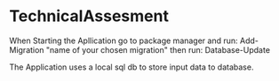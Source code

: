# TechnicalAssesment
 
When Starting the Apllication go to package manager and run: Add-Migration "name of your chosen migration"
then run: Database-Update


The Application uses a local sql db to store input data to database.
